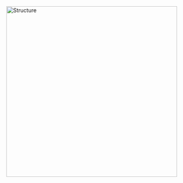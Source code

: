 <img width="449" alt="Structure" src="https://user-images.githubusercontent.com/94290963/143064350-0a5d94cd-4a57-4612-820c-5f2629393195.png">
